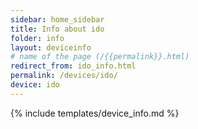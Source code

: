 ```yaml
---
sidebar: home_sidebar
title: Info about ido
folder: info
layout: deviceinfo
# name of the page (/{{permalink}}.html)
redirect_from: ido_info.html
permalink: /devices/ido/
device: ido
---
```

{% include templates/device_info.md %}
